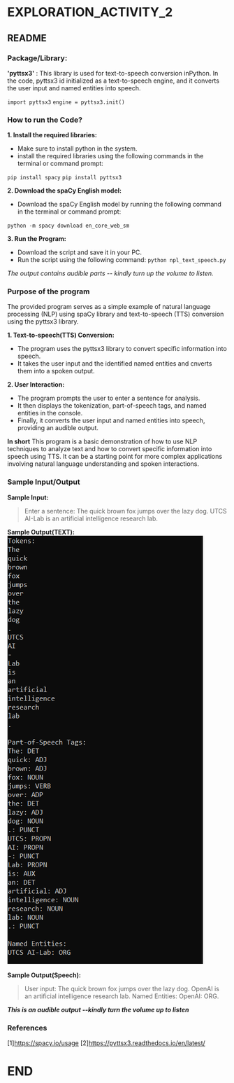 # EXPLORATION_ACTIVITY_2
## README

### Package/Library:
**'pyttsx3'** : This library is used for text-to-speech conversion inPython. In the  code, pyttsx3 id initialized as a text-to-speech engine, and it converts the user input and named entities into speech.

`import pyttsx3`
`engine = pyttsx3.init()`

### How to run the Code?

**1. Install the required libraries:**
- Make sure to install python in the system.
- install the required libraries using the following commands in the terminal or command prompt:

`pip install spacy`
`pip install pyttsx3`

**2. Download the spaCy English model:**
- Download the spaCy English model by running the following command in the terminal or command prompt:

`python -m spacy download en_core_web_sm`

**3. Run the Program:**
- Download the script and save it in your PC.
- Run the script using the following command:
`python npl_text_speech.py`

*The output contains audible parts -- kindly turn up the volume to listen.*

### Purpose of the program

The provided program serves as a simple example of natural language processing (NLP) using spaCy library and text-to-speech (TTS) conversion using the pyttsx3 library.

**1. Text-to-speech(TTS) Conversion:**
- The program uses the pyttsx3 library to convert specific  information into speech.
- It takes the user input and the identified named entities and cnverts them into a spoken output.

**2. User Interaction:**
- The program prompts the user to enter a sentence for analysis.
- It then displays the tokenization, part-of-speech tags, and named entities in the console.
- Finally, it converts the user input and named entities into speech, providing an audible output.

**In short**
This program is a basic demonstration of how to use NLP  techniques to analyze text and how to convert specific information into speech using TTS. It can be a starting point for more complex applications involving natural language understanding and spoken interactions.

### Sample Input/Output

**Sample Input:**
>Enter a sentence: The quick brown fox jumps over the lazy dog. UTCS AI-Lab is an artificial intelligence research lab.

**Sample Output(TEXT):**
![alt text](https://github.com/CS2613-FA23/explorationactivity2-Nikhilite/blob/main/Output/TEXT.png)

**Sample Output(Speech):**
> User input: The quick brown fox jumps over the lazy dog. OpenAI is an artificial intelligence research lab. Named Entities: OpenAI: ORG.

***This is an audible output --kindly turn the volume up to listen***

### References
[1]https://spacy.io/usage
[2]https://pyttsx3.readthedocs.io/en/latest/


# END